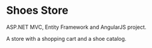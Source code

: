 # Shoes Store

ASP.NET MVC, Entity Framework and AngularJS project.

A store with a shopping cart and a shoe catalog.